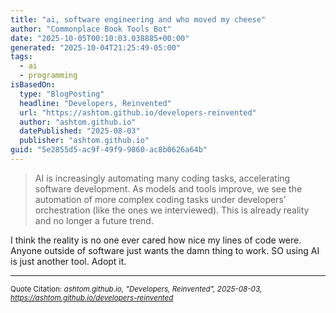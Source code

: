 ```yaml
---
title: "ai, software engineering and who moved my cheese"
author: "Commonplace Book Tools Bot"
date: "2025-10-05T00:10:03.038885+00:00"
generated: "2025-10-04T21:25:49-05:00"
tags:
  - ai
  - programming
isBasedOn:
  type: "BlogPosting"
  headline: "Developers, Reinvented"
  url: "https://ashtom.github.io/developers-reinvented"
  author: "ashtom.github.io"
  datePublished: "2025-08-03"
  publisher: "ashtom.github.io"
guid: "5e2855d5-ac9f-49f9-9860-ac8b0626a64b"
---
```


> AI is increasingly automating many coding tasks, accelerating software development. As models and tools improve, we see the automation of more complex coding tasks under developers’ orchestration (like the ones we interviewed). This is already reality and no longer a future trend.


I think the reality is no one ever cared how nice my lines of code were. Anyone outside of software just wants the damn thing to work. SO using AI is just another tool. Adopt it.

---

<sub>Quote Citation: <cite>ashtom.github.io, "Developers, Reinvented", 2025-08-03, <a href="https://ashtom.github.io/developers-reinvented">https://ashtom.github.io/developers-reinvented</a></cite></sub>